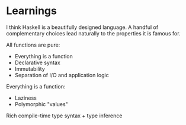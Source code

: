 # Learnings

I think Haskell is a beautifully designed language.
A handful of complementary choices lead naturally to the properties it is famous for.

All functions are pure:
- Everything is a function
- Declarative syntax
- Immutability
- Separation of I/O and application logic

Everything is a function:
- Laziness
- Polymorphic "values"

Rich compile-time type syntax + type inference